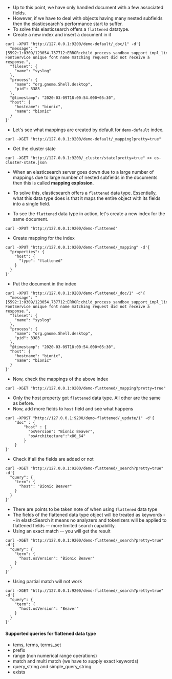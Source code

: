 - Up to this point, we have only handled document with a few associated fields.
- However, if we have to deal with objects having many nested subfields then the elasticsearch's performance start to suffer.
- To solve this elasticsearch offers a `flattened` datatype.
- Create a new index and insert a document in it
```shell
curl -XPUT "http://127.0.0.1:9200/demo-default/_doc/1" -d'{
  "message": "[5592:1:0309/123054.737712:ERROR:child_process_sandbox_support_impl_linux.cc(79)] FontService unique font name matching request did not receive a response.",
  "fileset": {
    "name": "syslog"
  },
  "process": {
    "name": "org.gnome.Shell.desktop",
    "pid": 3383
  },
  "@timestamp": "2020-03-09T18:00:54.000+05:30",
  "host": {
    "hostname": "bionic",
    "name": "bionic"
  }
}'
```
- Let's see what mappings are created by default for `demo-default` index.
```shell
curl -XGET "http://127.0.0.1:9200/demo-default/_mapping?pretty=true"
```
- Get the cluster state
```shell
curl -XGET "http://127.0.0.1:9200/_cluster/state?pretty=true" >> es-cluster-state.json
```

- When an elasticsearch server goes down due to a large number of mappings due to large number of nested subfields in the documents then this is called **mapping explosion**.
- To solve this, elasticsearch offers a `flattened` data type. Essentially, what this data type does is that it maps the entire object with its fields into a single field.

- To see the `flattened` data type in action, let's create a new index for the same document.
```shell
curl -XPUT "http://127.0.0.1:9200/demo-flattened"
```
- Create mapping for the index
```shell
curl -XPUT "http://127.0.0.1:9200/demo-flattened/_mapping" -d'{
  "properties": {
    "host": {
      "type": "flattened"
    }
  }
}'
```
- Put the document in the index
```shell
curl -XPUT "http://127.0.0.1:9200/demo-flattened/_doc/1" -d'{
  "message": "[5592:1:0309/123054.737712:ERROR:child_process_sandbox_support_impl_linux.cc(79)] FontService unique font name matching request did not receive a response.",
  "fileset": {
    "name": "syslog"
  },
  "process": {
    "name": "org.gnome.Shell.desktop",
    "pid": 3383
  },
  "@timestamp": "2020-03-09T18:00:54.000+05:30",
  "host": {
    "hostname": "bionic",
    "name": "bionic"
  }
}'
```
- Now, check the mappings of the above index
```shell
curl -XGET "http://127.0.0.1:9200/demo-flattened/_mapping?pretty=true"
```
- Only the host property got `flattened` data type. All other are the same as before.
- Now, add more fields to `host` field and see what happens
```shell
curl -XPOST "http://127.0.0.1:9200/demo-flattened/_update/1" -d'{
    "doc" : {
        "host" : {
          "osVersion": "Bionic Beaver",
          "osArchitecture":"x86_64"
        }
    }
}'
```
- Check if all the fields are added or not
```shell
curl -XGET "http://127.0.0.1:9200/demo-flattened/_search?pretty=true" -d'{
  "query": {
    "term": {
      "host": "Bionic Beaver"
    }
  }
}'
```
- There are points to be taken note of when using `flattened` data type
- The fields of the flattened data type object will be treated as keywords -- in elasticSearch it means no analyzers and tokenizers will be applied to flattened fields -- more limited search capability.
- Using an exact match -- you will get the result
```shell
curl -XGET "http://127.0.0.1:9200/demo-flattened/_search?pretty=true" -d'{
  "query": {
    "term": {
      "host.osVersion": "Bionic Beaver"
    }
  }
}'
```
- Using partial match will not work
```shell
curl -XGET "http://127.0.0.1:9200/demo-flattened/_search?pretty=true" -d'{
  "query": {
    "term": {
      "host.osVersion": "Beaver"
    }
  }
}'
```

#### Supported queries for flattened data type
- tems, terms, terms_set
- prefix
- range (non numerical range operations)
- match and multi match (we have to supply exact keywords)
- query_string and simple_query_string
- exists